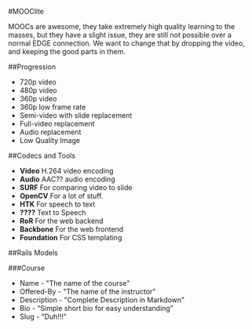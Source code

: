 #MOOClite

MOOCs are awesome, they take extremely high quality learning to the masses, but they have a slight issue, they are still not possible over a normal EDGE connection. We want to change that by dropping the video, and keeping the good parts in them. 

##Progression

+ 720p video 
+ 480p video
+ 360p video
+ 360p low frame rate
+ Semi-video with slide replacement
+ Full-video replacement
+ Audio replacement
+ Low Quality Image

##Codecs and Tools

+ **Video** H.264 video encoding
+ **Audio** AAC?? audio encoding
+ **SURF**  For comparing video to slide
+ **OpenCV** For a lot of stuff.
+ **HTK** For speech to text
+ **????** Text to Speech  
+ **RoR** For the web backend
+ **Backbone** For the web frontend
+ **Foundation** For CSS templating


##Rails Models

###Course 

+ Name - "The name of the course"
+ Offered-By - "The name of the instructor"
+ Description - "Complete Description in Markdown"
+ Bio - "Simple short bio for easy understanding"
+ Slug - "Duh!!!" 